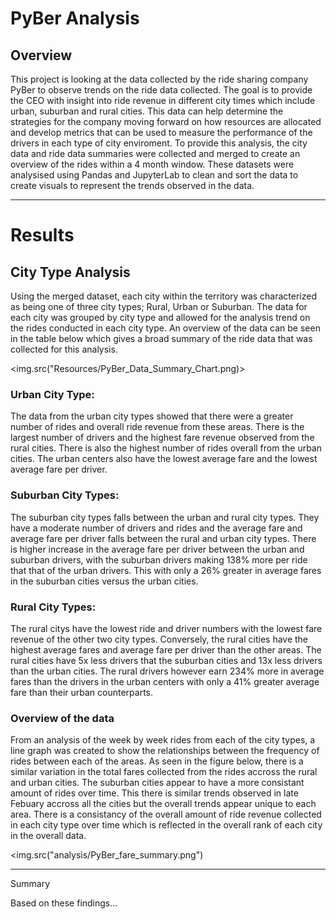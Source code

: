# PyBer Analysis

## Overview

This project is looking at the data collected by the ride sharing company PyBer to observe trends on the ride data collected.  The goal is to provide the CEO with insight into ride revenue in different city times which include urban, suburban and rural cities.  This data can help determine the strategies for the company moving forward on how resources are allocated and develop metrics that can be used to measure the performance of the drivers in each type of city enviroment.  To provide this analysis, the city data and ride data summaries were collected and merged to create an overview of the rides within a 4 month window.  These datasets were analysised using Pandas and JupyterLab to clean and sort the data to create visuals to represent the trends observed in the data. 

---

# Results

## City Type Analysis

Using the merged dataset, each city within the territory was characterized as being one of three city types; Rural, Urban or Suburban.  The data for each city was grouped by city type and allowed for the analysis trend on the rides conducted in each city type.  An overview of the data can be seen in the table below which gives a broad summary of the ride data that was collected for this analysis.

<img.src("Resources/PyBer_Data_Summary_Chart.png)>

### Urban City Type:

The data from the urban city types showed that there were a greater number of rides and overall ride revenue from these areas.  There is the largest number of drivers and the highest fare revenue observed from the rural cities. There is also the highest number of rides overall from the urban cities.  The urban centers also have the lowest average fare and the lowest average fare per driver. 

### Suburban City Types:

The suburban city types falls between the urban and rural city types.  They have a moderate number of drivers and rides and the average fare and average fare per driver falls between the rural and urban city types.  There is higher increase in the average fare per driver between the urban and suburban drivers, with the suburban drivers making 138% more per ride that that of the urban drivers.  This with only a 26% greater in average fares in the suburban cities versus the urban cities. 

### Rural City Types:

The rural citys have the lowest ride and driver numbers with the lowest fare revenue of the other two city types.  Conversely, the rural cities have the highest average fares and average fare per driver than the other areas.  The rural cities have 5x less drivers that the suburban cities and 13x less drivers than the urban cities.  The rural drivers however earn 234% more in average fares than the drivers in the urban centers with only a 41% greater average fare than their urban counterparts.  

### Overview of the data

From an analysis of the week by week rides from each of the city types, a line graph was created to show the relationships between the frequency of rides between each of the areas.  As seen in the figure below, there is a similar variation in the total fares collected from the rides accross the rural and urban cities.  The suburban cities appear to have a more consistant amount of rides over time.  This there is similar trends observed in late Febuary accross all the cities but the overall trends appear unique to each area.  There is a consistancy of the overall amount of ride revenue collected in each city type over time which is reflected in the overall rank of each city in the overall data. 

<img.src("analysis/PyBer_fare_summary.png")

---

Summary

Based on these findings...


